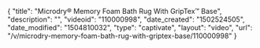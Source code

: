 {
    "title": "Microdry&reg; Memory Foam Bath Rug With GripTex&trade; Base",
    "description": "",
    "videoid": "110000998",
    "date_created": "1502524505",
    "date_modified": "1504810032",
    "type": "captivate",
    "layout": "video",
    "url": "\/v\/microdry-memory-foam-bath-rug-with-griptex-base\/110000998"
}